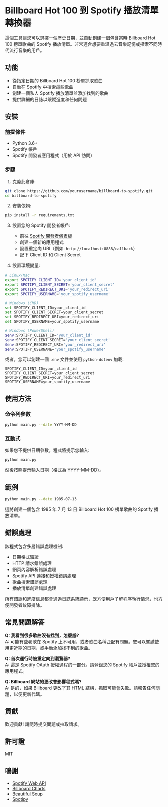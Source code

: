 # Billboard Hot 100 到 Spotify 播放清單轉換器

這個工具讓您可以選擇一個歷史日期，並自動創建一個包含當時 Billboard Hot 100 榜單歌曲的 Spotify 播放清單。非常適合想要重溫過去音樂記憶或探索不同時代流行音樂的用戶。

## 功能

- 從指定日期的 Billboard Hot 100 榜單抓取歌曲
- 自動在 Spotify 中搜索這些歌曲
- 創建一個私人 Spotify 播放清單並添加找到的歌曲
- 提供詳細的日誌以跟蹤進度和任何問題

## 安裝

### 前提條件

- Python 3.6+
- Spotify 帳戶
- Spotify 開發者應用程式（用於 API 訪問）

### 步驟

1. 克隆此倉庫:

```bash
git clone https://github.com/yourusername/billboard-to-spotify.git
cd billboard-to-spotify
```

2. 安裝依賴:

```bash
pip install -r requirements.txt
```

3. 設置您的 Spotify 開發者帳戶:
   - 前往 [Spotify 開發者儀表板](https://developer.spotify.com/dashboard/)
   - 創建一個新的應用程式
   - 設置重定向 URI（例如: `http://localhost:8888/callback`）
   - 記下 Client ID 和 Client Secret

4. 設置環境變量:

```bash
# Linux/Mac
export SPOTIFY_CLIENT_ID='your_client_id'
export SPOTIFY_CLIENT_SECRET='your_client_secret'
export SPOTIFY_REDIRECT_URI='your_redirect_uri'
export SPOTIFY_USERNAME='your_spotify_username'

# Windows (CMD)
set SPOTIFY_CLIENT_ID=your_client_id
set SPOTIFY_CLIENT_SECRET=your_client_secret
set SPOTIFY_REDIRECT_URI=your_redirect_uri
set SPOTIFY_USERNAME=your_spotify_username

# Windows (PowerShell)
$env:SPOTIFY_CLIENT_ID='your_client_id'
$env:SPOTIFY_CLIENT_SECRET='your_client_secret'
$env:SPOTIFY_REDIRECT_URI='your_redirect_uri'
$env:SPOTIFY_USERNAME='your_spotify_username'
```

或者，您可以創建一個 `.env` 文件並使用 `python-dotenv` 加載:

```
SPOTIFY_CLIENT_ID=your_client_id
SPOTIFY_CLIENT_SECRET=your_client_secret
SPOTIFY_REDIRECT_URI=your_redirect_uri
SPOTIFY_USERNAME=your_spotify_username
```

## 使用方法

### 命令列參數

```bash
python main.py --date YYYY-MM-DD
```

### 互動式

如果您不提供日期參數，程式將提示您輸入:

```bash
python main.py
```

然後按照提示輸入日期（格式為 YYYY-MM-DD）。

## 範例

```bash
python main.py --date 1985-07-13
```

這將創建一個包含 1985 年 7 月 13 日 Billboard Hot 100 榜單歌曲的 Spotify 播放清單。

## 錯誤處理

該程式包含多層錯誤處理機制:

- 日期格式驗證
- HTTP 請求錯誤處理
- 網頁內容解析錯誤處理
- Spotify API 連接和授權錯誤處理
- 歌曲搜索錯誤處理
- 播放清單創建錯誤處理

所有錯誤和進度信息都會通過日誌系統顯示，既方便用戶了解程序執行情況，也方便開發者故障排除。

## 常見問題解答

**Q: 我看到很多歌曲沒有找到，怎麼辦?**  
A: 可能有些老歌在 Spotify 上不可用，或者歌曲名稱匹配有問題。您可以嘗試使用更近期的日期，或手動添加找不到的歌曲。

**Q: 首次運行時被重定向到瀏覽器?**  
A: 這是 Spotify OAuth 授權過程的一部分。請登錄您的 Spotify 帳戶並授權您的應用程式。

**Q: Billboard 網站的更改會影響程式嗎?**  
A: 是的，如果 Billboard 更改了其 HTML 結構，抓取可能會失敗。請報告任何問題，以便更新代碼。

## 貢獻

歡迎貢獻! 請隨時提交問題或拉取請求。

## 許可證

MIT

## 鳴謝

- [Spotify Web API](https://developer.spotify.com/documentation/web-api/)
- [Billboard Charts](https://www.billboard.com/charts/hot-100/)
- [Beautiful Soup](https://www.crummy.com/software/BeautifulSoup/)
- [Spotipy](https://spotipy.readthedocs.io/)
